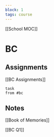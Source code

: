 ```yaml
---
block: 1
tags: course
---
```


[[School MOC]]
# BC
## Assignments
[[BC Assignments]]
```dataview
task
from #bc
```

## Notes
[[Book of Memories]]

[[BC Q1]]

